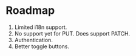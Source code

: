 # Roadmap

1. Limited i18n support.
1. No support yet for PUT. Does support PATCH.
1. Authentication.
1. Better toggle buttons.